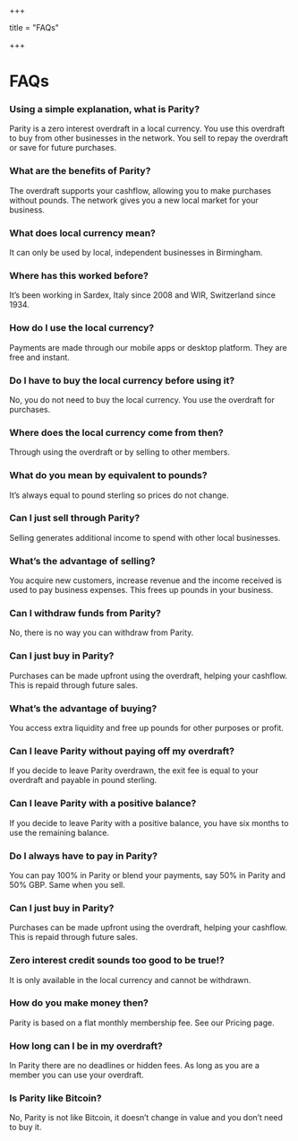 +++

title = "FAQs"

+++

# FAQs

### Using a simple explanation, what is Parity?
Parity is a zero interest overdraft in a local currency. You use this overdraft to buy from other businesses in the network. You sell to repay the overdraft or save for future purchases.

### What are the benefits of Parity?
The overdraft supports your cashflow, allowing you to make purchases without pounds. The network gives you a new local market for your business.

### What does local currency mean? 
It can only be used by local, independent businesses in Birmingham.

### Where has this worked before? 
It’s been working in Sardex, Italy since 2008 and WIR, Switzerland since 1934.

### How do I use the local currency?
Payments are made through our mobile apps or desktop platform. They are free and instant.

### Do I have to buy the local currency before using it?
No, you do not need to buy the local currency. You use the overdraft for purchases.

### Where does the local currency come from then? 
Through using the overdraft or by selling to other members. 

### What do you mean by equivalent to pounds?
It’s always equal to pound sterling so prices do not change. 

### Can I just sell through Parity? 
Selling generates additional income to spend with other local businesses.

### What’s the advantage of selling?
You acquire new customers, increase revenue and the income received is used to pay business expenses. This frees up pounds in your business.

### Can I withdraw funds from Parity?
No, there is no way you can withdraw from Parity.

### Can I just buy in Parity? 
Purchases can be made upfront using the overdraft, helping your cashflow. This is repaid through future sales. 

### What’s the advantage of buying? 
You access extra liquidity and free up pounds for other purposes or profit.

### Can I leave Parity without paying off my overdraft?
If you decide to leave Parity overdrawn, the exit fee is equal to your overdraft and payable in pound sterling.

### Can I leave Parity with a positive balance? 
If you decide to leave Parity with a positive balance, you have six months to use the remaining balance.

### Do I always have to pay in Parity?
You can pay 100% in Parity or blend your payments, say 50% in Parity and 50% GBP. Same when you sell. 

### Can I just buy in Parity? 
Purchases can be made upfront using the overdraft, helping your cashflow. This is repaid through future sales. 

### Zero interest credit sounds too good to be true!?
It is only available in the local currency and cannot be withdrawn.

### How do you make money then?
Parity is based on a flat monthly membership fee. See our Pricing page.

### How long can I be in my overdraft?
In Parity there are no deadlines or hidden fees. As long as you are a member you can use your overdraft.

### Is Parity like Bitcoin?
No, Parity is not like Bitcoin, it doesn’t change in value and you don’t need to buy it.
